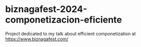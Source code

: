 # biznagafest-2024-componetizacion-eficiente
Project dedicated to my talk about efficient componetization at https://www.biznagafest.com/
